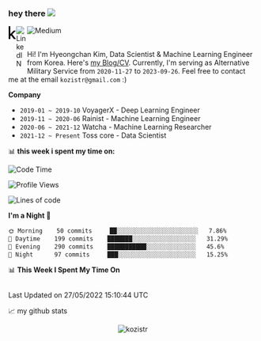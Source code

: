 ### hey there <img src="https://media.giphy.com/media/hvRJCLFzcasrR4ia7z/giphy.gif" width="25px">

<div class="icons">
  <a href="https://kaggle.com/kozistr">
    <img align="left" alt="Kaggle" width="16px" src="assets/kaggle-brands.svg" />
  </a>
  <a href="https://www.linkedin.com/in/kozistr/">
    <img align="left" alt="LinkedIN" width="22px" src="https://raw.githubusercontent.com/peterthehan/peterthehan/master/assets/linkedin.svg" />
  </a>
  <a href="https://medium.com/@kozistr">
    <img align="left" alt="Medium" width="80" src="https://github.com/melanieshi0120/melanieshi0120/blob/master/medium.ico" />
  </a>
  <br />
</div>

<br />

Hi! I'm Hyeongchan Kim, Data Scientist & Machine Learning Engineer from Korea. Here's [my Blog/CV](http://kozistr.tech/about). 
Currently, I'm serving as Alternative Military Service from `2020-11-27` to `2023-09-26`. Feel free to contact me at the email `kozistr@gmail.com` :)

**Company**

* `2019-01 ~ 2019-10` VoyagerX - Deep Learning Engineer
* `2019-11 ~ 2020-06` Rainist - Machine Learning Engineer
* `2020-06 ~ 2021-12` Watcha - Machine Learning Researcher
* `2021-12 ~ Present` Toss core - Data Scientist

📊 **this week i spent my time on:**
<!--START_SECTION:waka-->
![Code Time](http://img.shields.io/badge/Code%20Time-227%20hrs%2012%20mins-blue)

![Profile Views](http://img.shields.io/badge/Profile%20Views-14-blue)

![Lines of code](https://img.shields.io/badge/From%20Hello%20World%20I%27ve%20Written-771%20Thousand%20lines%20of%20code-blue)

**I'm a Night 🦉** 

```text
🌞 Morning    50 commits     ██░░░░░░░░░░░░░░░░░░░░░░░   7.86% 
🌆 Daytime    199 commits    ███████░░░░░░░░░░░░░░░░░░   31.29% 
🌃 Evening    290 commits    ███████████░░░░░░░░░░░░░░   45.6% 
🌙 Night      97 commits     ███░░░░░░░░░░░░░░░░░░░░░░   15.25%

```


📊 **This Week I Spent My Time On** 

```text
```


 Last Updated on 27/05/2022 15:10:44 UTC
<!--END_SECTION:waka-->

📈 my github stats

<p align="center"> <img src="https://github-readme-stats.vercel.app/api?username=kozistr&show_icons=true&theme=gotham" alt="kozistr" />
